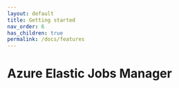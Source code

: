 ```yaml
---
layout: default
title: Getting started
nav_order: 6
has_children: true
permalink: /docs/features
---
```


# Azure Elastic Jobs Manager

